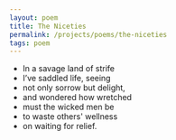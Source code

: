 ```yaml
---
layout: poem
title: The Niceties
permalink: /projects/poems/the-niceties
tags: poem
---
```


- In a savage land of strife
- I’ve saddled life, seeing
- not only sorrow but delight,
- and wondered how wretched
- must the wicked men be
- to waste others' wellness
- on waiting for relief.
